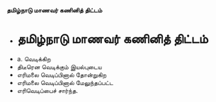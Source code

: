 **தமிழ்நாடு மாணவர் கணினித் திட்டம்**
- # தமிழ்நாடு மாணவர் கணினித் திட்டம்
- a. வெடிக்கிற
- திடீரென வெடிக்கும் இயல்புடைய
- எரிமலை வெடிப்பினால் தோன்றுகிற
- எரிமலை வெடிப்பினால் மேலுந்தப்பட்ட
- எரிவெடிப்பைச் சார்ந்த.

